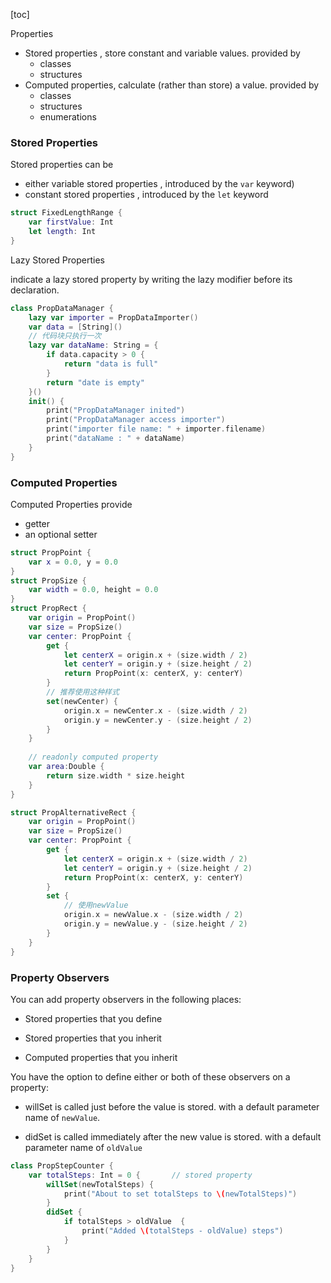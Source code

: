 [toc]

Properties

- Stored properties , store constant and variable values. provided  by 
     - classes 
     - structures
- Computed properties,  calculate (rather than store) a value. provided  by 
  - classes 
  - structures
  - enumerations

### Stored Properties

Stored properties can be 

- either variable stored properties , introduced by the ``var`` keyword)
- constant stored properties , introduced by the ``let`` keyword

```swift
struct FixedLengthRange {
    var firstValue: Int
    let length: Int
}
```

Lazy Stored Properties

indicate a lazy stored property by writing the lazy modifier before its declaration.

```swift
class PropDataManager {
    lazy var importer = PropDataImporter()
    var data = [String]()
    // 代码块只执行一次
    lazy var dataName: String = {
        if data.capacity > 0 {
            return "data is full"
        }
        return "date is empty"
    }()
    init() {
        print("PropDataManager inited")
        print("PropDataManager access importer")
        print("importer file name: " + importer.filename)
        print("dataName : " + dataName)
    }
}
```

### Computed Properties 

Computed Properties provide

- getter
- an optional setter

```swift
struct PropPoint {
    var x = 0.0, y = 0.0
}
struct PropSize {
    var width = 0.0, height = 0.0
}
struct PropRect {
    var origin = PropPoint()
    var size = PropSize()
    var center: PropPoint {
        get {
            let centerX = origin.x + (size.width / 2)
            let centerY = origin.y + (size.height / 2)
            return PropPoint(x: centerX, y: centerY)
        }
        // 推荐使用这种样式
        set(newCenter) {
            origin.x = newCenter.x - (size.width / 2)
            origin.y = newCenter.y - (size.height / 2)
        }
    }
    
    // readonly computed property
    var area:Double {
        return size.width * size.height
    }
}

struct PropAlternativeRect {
    var origin = PropPoint()
    var size = PropSize()
    var center: PropPoint {
        get {
            let centerX = origin.x + (size.width / 2)
            let centerY = origin.y + (size.height / 2)
            return PropPoint(x: centerX, y: centerY)
        }
        set {
            // 使用newValue
            origin.x = newValue.x - (size.width / 2)
            origin.y = newValue.y - (size.height / 2)
        }
    }
}
```

### Property Observers

You can add property observers in the following places:

- Stored properties that you define

- Stored properties that you inherit

- Computed properties that you inherit

You have the option to define either or both of these observers on a property:

- willSet is called just before the value is stored. with a default parameter name of ``newValue``.

- didSet is called immediately after the new value is stored. with a default parameter name of ``oldValue``

```swift
class PropStepCounter {
    var totalSteps: Int = 0 {       // stored property
        willSet(newTotalSteps) {
            print("About to set totalSteps to \(newTotalSteps)")
        }
        didSet {
            if totalSteps > oldValue  {
                print("Added \(totalSteps - oldValue) steps")
            }
        }
    }
}
```

